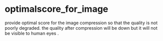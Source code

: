 # optimalscore_for_image
provide optimal score for the image compression so that the quality is not poorly degraded. the quality after compression will be down but it will not be visible to human eyes . 
